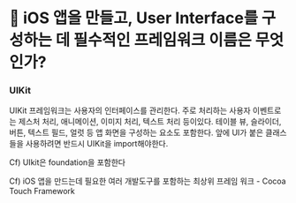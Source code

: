 # 🍎 iOS 앱을 만들고, User Interface를 구성하는 데 필수적인 프레임워크 이름은 무엇인가?



### UIKit

UIKit 프레임워크는 사용자의 인터페이스를 관리한다. 주로 처리하는 사용자 이벤트로는 제스처 처리, 애니메이션, 이미지 처리, 텍스트 처리 등이있다. 테이블 뷰, 슬라이더, 버튼, 텍스트 필드, 얼럿 등 앱 화면을 구성하는 요소도 포함한다. 앞에 UI가 붙은 클래스들을 사용하려면 반드시 UIKit을 import해야한다.



Cf) UIkit은 foundation을 포함한다

Cf) iOS 앱을 만드는데 필요한 여러 개발도구를 포함하는 최상위 프레임 워크 - Cocoa Touch Framework


